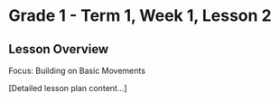 # Grade 1 - Term 1, Week 1, Lesson 2

## Lesson Overview
Focus: Building on Basic Movements

[Detailed lesson plan content...]